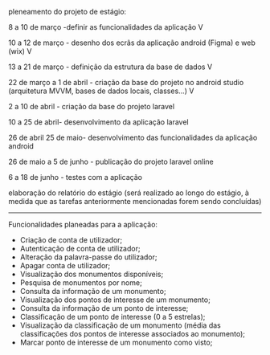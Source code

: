 pleneamento do projeto de estágio:

8 a 10 de março -definir as funcionalidades da aplicação V

10 a 12 de março - desenho dos ecrãs da aplicação android (Figma) e web (wix) V 

13 a 21 de março - definição da estrutura da base de dados V

22 de março a 1 de abril - criação da base do projeto no android studio (arquitetura MVVM, bases de dados locais, classes...) V

2 a 10 de abril - criação da base do projeto laravel

10 a 25 de abril- desenvolvimento da aplicação laravel

26 de abril 25 de maio- desenvolvimento das funcionalidades da aplicação android

26 de maio a 5 de junho - publicação do projeto laravel online

6 a 18 de junho - testes com a aplicação

elaboração do relatório do estágio (será realizado ao longo do estágio, à medida que as tarefas anteriormente mencionadas forem sendo concluídas)

---------------------------------------------------------------------------------------------------------------------------------------------------------------------------------

Funcionalidades planeadas para a aplicação:

- Criação de conta de utilizador;
- Autenticação de conta de utilizador;
- Alteração da palavra-passe do utilizador;
- Apagar conta de utilizador;
- Visualização dos monumentos disponíveis;
- Pesquisa de monumentos por nome;
- Consulta da informação de um monumento;
- Visualização dos pontos de interesse de um monumento;
- Consulta da informação de um ponto de interesse;
- Classificação de um ponto de interesse (0 a 5 estrelas);
- Visualização da classificação de um monumento (média das classificações dos pontos de interesse associados ao monumento); 
- Marcar ponto de interesse de um monumento como visto;
